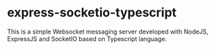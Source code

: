 # express-socketio-typescript
This is a simple Websocket messaging server developed with NodeJS, ExpressJS and SocketIO based on Typescript language.
